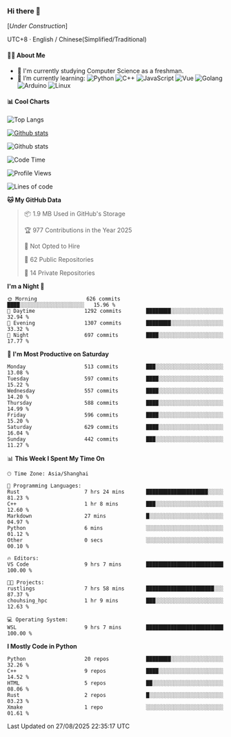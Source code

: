 ### Hi there 👋

\[*Under Construction*\]

UTC+8 · English / Chinese(Simplified/Traditional)

<!--
**NoNormalCreeper/NoNormalCreeper** is a ✨ _special_ ✨ repository because its `README.md` (this file) appears on your GitHub profile.

Here are some ideas to get you started:

- 🔭 I’m currently working on ...
- 🌱 I’m currently learning ...
- 👯 I’m looking to collaborate on ...
- 🤔 I’m looking for help with ...
- 💬 Ask me about ...
- 📫 How to reach me: ...
- 😄 Pronouns: ...
- ⚡ Fun fact: ...
-->

#### 👩‍💻 About Me

- 🏫 I'm currently studying Computer Science as a freshman.
- 🌱 I’m currently learning: 
![Python](https://img.shields.io/badge/-Python-blue?style=flat-square&logo=Python&logoColor=fff)
![C++](https://img.shields.io/badge/-C%2B%2B-00599C?style=flat-square&logo=C%2B%2B&logoColor=fff)
![JavaScript](https://img.shields.io/badge/-JavaScript-ffca18?style=flat-square&logo=JavaScript&logoColor=fff)
![Vue](https://img.shields.io/badge/-Vue-4FC08D?style=flat-square&logo=Vue.js&logoColor=fff)
![Golang](https://img.shields.io/badge/-Go-007d9c?style=flat-square&logo=Go&logoColor=fff)
![Arduino](https://img.shields.io/badge/-Arduino-00979D?style=flat-square&logo=Arduino&logoColor=fff)
![Linux](https://img.shields.io/badge/-Linux-FCC624?style=flat-square&logo=Linux&logoColor=fff)

#### 📊 Cool Charts

![Top Langs](https://readme-stats-zeta-six.vercel.app/api/top-langs/?username=NoNormalCreeper&layout=compact)

[![Github stats](https://readme-stats-zeta-six.vercel.app/api?username=NoNormalCreeper&show=reviews,discussions_started,discussions_answered,prs_merged,prs_merged_percentage)](https://github.com/anuraghazra/github-readme-stats)

![Github stats](https://github-profile-trophy.vercel.app/?username=NoNormalCreeper)


<!--START_SECTION:waka-->
![Code Time](http://img.shields.io/badge/Code%20Time-812%20hrs%2027%20mins-blue)

![Profile Views](http://img.shields.io/badge/Profile%20Views-0-blue)

![Lines of code](https://img.shields.io/badge/From%20Hello%20World%20I%27ve%20Written-4.4%20million%20lines%20of%20code-blue)

**🐱 My GitHub Data** 

> 📦 1.9 MB Used in GitHub's Storage 
 > 
> 🏆 977 Contributions in the Year 2025
 > 
> 🚫 Not Opted to Hire
 > 
> 📜 62 Public Repositories 
 > 
> 🔑 14 Private Repositories 
 > 
**I'm a Night 🦉** 

```text
🌞 Morning                626 commits         ████░░░░░░░░░░░░░░░░░░░░░   15.96 % 
🌆 Daytime                1292 commits        ████████░░░░░░░░░░░░░░░░░   32.94 % 
🌃 Evening                1307 commits        ████████░░░░░░░░░░░░░░░░░   33.32 % 
🌙 Night                  697 commits         ████░░░░░░░░░░░░░░░░░░░░░   17.77 % 
```
📅 **I'm Most Productive on Saturday** 

```text
Monday                   513 commits         ███░░░░░░░░░░░░░░░░░░░░░░   13.08 % 
Tuesday                  597 commits         ████░░░░░░░░░░░░░░░░░░░░░   15.22 % 
Wednesday                557 commits         ████░░░░░░░░░░░░░░░░░░░░░   14.20 % 
Thursday                 588 commits         ████░░░░░░░░░░░░░░░░░░░░░   14.99 % 
Friday                   596 commits         ████░░░░░░░░░░░░░░░░░░░░░   15.20 % 
Saturday                 629 commits         ████░░░░░░░░░░░░░░░░░░░░░   16.04 % 
Sunday                   442 commits         ███░░░░░░░░░░░░░░░░░░░░░░   11.27 % 
```


📊 **This Week I Spent My Time On** 

```text
🕑︎ Time Zone: Asia/Shanghai

💬 Programming Languages: 
Rust                     7 hrs 24 mins       ████████████████████░░░░░   81.23 % 
C++                      1 hr 8 mins         ███░░░░░░░░░░░░░░░░░░░░░░   12.60 % 
Markdown                 27 mins             █░░░░░░░░░░░░░░░░░░░░░░░░   04.97 % 
Python                   6 mins              ░░░░░░░░░░░░░░░░░░░░░░░░░   01.12 % 
Other                    0 secs              ░░░░░░░░░░░░░░░░░░░░░░░░░   00.10 % 

🔥 Editors: 
VS Code                  9 hrs 7 mins        █████████████████████████   100.00 % 

🐱‍💻 Projects: 
rustlings                7 hrs 58 mins       ██████████████████████░░░   87.37 % 
chouhsing_hpc            1 hr 9 mins         ███░░░░░░░░░░░░░░░░░░░░░░   12.63 % 

💻 Operating System: 
WSL                      9 hrs 7 mins        █████████████████████████   100.00 % 
```

**I Mostly Code in Python** 

```text
Python                   20 repos            ████████░░░░░░░░░░░░░░░░░   32.26 % 
C++                      9 repos             ████░░░░░░░░░░░░░░░░░░░░░   14.52 % 
HTML                     5 repos             ██░░░░░░░░░░░░░░░░░░░░░░░   08.06 % 
Rust                     2 repos             █░░░░░░░░░░░░░░░░░░░░░░░░   03.23 % 
Xmake                    1 repo              ░░░░░░░░░░░░░░░░░░░░░░░░░   01.61 % 
```




 Last Updated on 27/08/2025 22:35:17 UTC
<!--END_SECTION:waka-->

